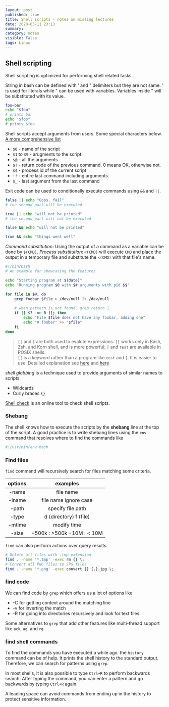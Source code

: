 ```yaml
---
layout: post
published: true
title: Shell scripts - notes on missing lectures
date: 2020-05-11 23:13 
summary: 
category: notes
visible: False
tags: Linux
---
```


## Shell scripting

Shell scripting is optimized for performing shell related tasks.

String in bash can be defined with ' and " delimiters but they are not same. ' is used for literals while " can be used with variables. Variables inside " will be substituted with its value.

```bash
foo=bar
echo "$foo"
# prints bar
echo '$foo"
# prints $foo
```

Shell scripts accept arguments from users. Some special characters below. [A more comprehensive list](https://www.tldp.org/LDP/abs/html/special-chars.html)

+ `$0` - name of the script
+ `$1` to `$9` - arugments to the script.
+ `$@` - all the arguments
+ `$?` - return code of the previous command. 0 means OK, otherwise not.
+ `$$` - process id of the current script
+ `!!` - entire last command including arguments.
+ `$_` - last argument from the last command

Exit code can be used to conditionally execute commands using `&&` and `||`.

```bash
false || echo "Oops, fail"
# the second part will be executed

true || echo "will not be printed"
# the second part will not be executed

false && echo "will not be printed"

true && echo "things went well"
```

_Command substitution_: Using the output of a command as a variable can be done by `$(CMD)`. 
_Process substitution_: `<(CMD)` will execute `CMD` and place the output in a temporary file and substitute the `<(CMD)` with that file's name.

```bash
#!/bin/bash
# An example for showcasing the features

echo "Starting program at $(date)"
echo "Running program $0 with $# arguments with pid $$"

for file in $@; do
    grep foobar $file > /dev/null 2> /dev/null
    
    # when pattern is not found, grep return 1.
    if [[ $? -ne 0 ]]; then
        echo "File $file does not have any foobar, adding one"
        echo "# foobar" >> "$file"
    fi
done
```

> `[[` and `[` are both used to evalute expressions. `[[` works only in Bash, Zsh, and Korn shell, and is more powerful; `[` and `test` are available in POSIX shells.  
`[[` is a keyword rather than a program like `test` and `[`. It is easier to use. Detailed explanation see [here](http://mywiki.wooledge.org/BashFAQ/031) and [here](https://stackoverflow.com/questions/669452/is-double-square-brackets-preferable-over-single-square-brackets-in-ba)

_shell globbing_ is a technique used to provide arguments of similar names to scripts.

+ Wildcards 
+ Curly braces `{}`

[Shell check](https://www.shellcheck.net/) is an online tool to check shell scripts.

### Shebang 
The shell knows how to execute the scripts by the __shebang__ line at the top of the script. A good practice is to write shebang lines using the `env` command that resolves where to find the commands like
```bash
#!/usr/bin/env bash
```


### Find files
`find` command will recursively search for files matching some criteria.

| options |          examples          |
|:-------:|:--------------------------:|
|  -name  |          file name         |
|  -iname | file name ignore case      |
|  -path  | specify file path          |
|  -type  |   d (directory) f (file)   |
|  -mtime |         modify time        |
|  -size  | +500k : >500k   -10M : < 10M ||

`find` can also perform actions over query results.

```bash
# Delete all files with .tmp extension
find . -name '*.tmp' -exec rm {} \; 
# Convert all PNG files to JPG files
find . -name '*.png' -exec convert {} {.}.jpg \;
```

### find code
We can find code by `grep` which offers us a lot of options like

+ -C for getting context around the matching line
+ -v for inverting the match
+ -R for going into directories recursively and look for text files

Some alternatives to `grep` that add other features like multi-thread support like `ack`, `ag`, and `rg`.

### find shell commands
To find the commands you have executed a while ago. the `history` command can be of help. It prints the shell history to the standard output. Therefore, we can search for patterns using `grep`.

In most shells, it is also possible to type `Ctrl+R` to perform backwards search. After typing the command, you can enter a pattern and go backwards by typing `Ctrl+R` again.

A leading space can avoid commands from ending up in the history to protect sensitive information.